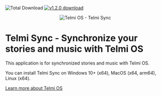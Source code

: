 ![Total Download](https://img.shields.io/github/downloads/DantSu/Telmi-Sync/total.svg) [![v1.2.0 download](https://img.shields.io/github/downloads/DantSu/Telmi-Sync/0.2.1/total.svg)](https://github.com/DantSu/Telmi-Sync/releases/tag/0.2.1)

<p align="center"><img = src="https://dantsu.com/files/Telmi_MiyooPC.jpg" alt="Telmi OS - Telmi Sync" /></p>

# Telmi Sync - Synchronize your stories and music with Telmi OS

This application is for synchronized stories and music with Telmi OS.

You can install Telmi Sync on Windows 10+ (x64), MacOS (x64, arm64), Linux (x64).

[Learn more about Telmi OS](https://github.com/DantSu/Telmi-story-teller)
